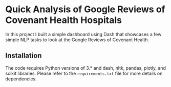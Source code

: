 # Quick Analysis of Google Reviews of Covenant Health Hospitals
In this project I built a simple dashboard using Dash that showcases a few simple NLP tasks to look at the Google Reviews of Covenant Health.

## Installation
The code requires Python versions of 3.* and dash, nltk, pandas, plotly, and scikit libraries. Please refer to the `requirements.txt` file for more details on dependencies.
